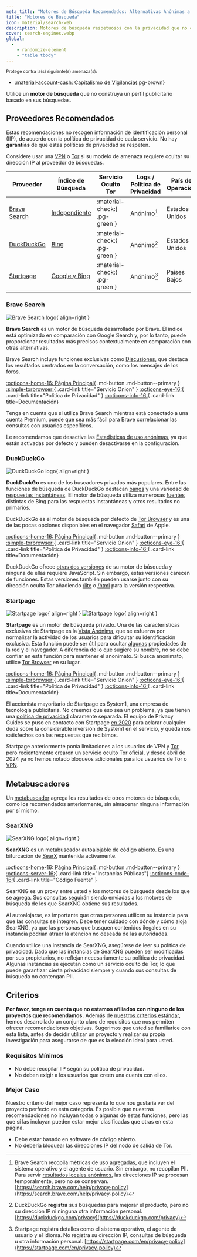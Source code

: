 ```yaml
---
meta_title: "Motores de Búsqueda Recomendados: Alternativas Anónimas a Google - Privacy Guides"
title: "Motores de Búsqueda"
icon: material/search-web
description: Motores de búsqueda respetuosos con la privacidad que no construyen un perfil publicitario basado en sus búsquedas.
cover: search-engines.webp
global:
  - 
    - randomize-element
    - "table tbody"
---
```


<small>Protege contra la(s) siguiente(s) amenaza(s):</small>

- [:material-account-cash: Capitalismo de Vigilancia](basics/common-threats.md#surveillance-as-a-business-model ""){.pg-brown}

Utilice un **motor de búsqueda** que no construya un perfil publicitario basado en sus búsquedas.

## Proveedores Recomendados

Estas recomendaciones no recogen información de identificación personal (IIP), de acuerdo con la política de privacidad de cada servicio. No hay **garantías** de que estas políticas de privacidad se respeten.

Considere usar una [VPN](vpn.md) o [Tor](tor.md) si su modelo de amenaza requiere ocultar su dirección IP al proveedor de búsquedas.

| Proveedor                     | Índice de Búsqueda                                                                                                                                                          | Servicio Oculto Tor           | Logs / Política de Privacidad | País de Operación |
| ----------------------------- | --------------------------------------------------------------------------------------------------------------------------------------------------------------------------- | ----------------------------- | ----------------------------- | ----------------- |
| [Brave Search](#brave-search) | [Independiente](https://brave.com/search-independence)                                                                                                                      | :material-check:{ .pg-green } | Anónimo[^1]                   | Estados Unidos    |
| [DuckDuckGo](#duckduckgo)     | [Bing](https://help.duckduckgo.com/results/sources)                                                                                                                         | :material-check:{ .pg-green } | Anónimo[^2]                   | Estados Unidos    |
| [Startpage](#startpage)       | [Google y Bing](https://support.startpage.com/hc/articles/4522435533844-What-is-the-relationship-between-Startpage-and-your-search-partners-like-Google-and-Microsoft-Bing) | :material-check:{ .pg-green } | Anónimo[^3]                   | Países Bajos      |

### Brave Search

<div class="admonition recommendation" markdown>

![Brave Search logo](assets/img/search-engines/brave-search.svg){ align=right }

**Brave Search** es un motor de búsqueda desarrollado por Brave. El índice está optimizado en comparación con Google Search y, por lo tanto, puede proporcionar resultados más precisos contextualmente en comparación con otras alternativas.

Brave Search incluye funciones exclusivas como [Discusiones](https://search.brave.com/help/discussions), que destaca los resultados centrados en la conversación, como los mensajes de los foros.

[:octicons-home-16: Página Principal](https://search.brave.com){ .md-button .md-button--primary }
[:simple-torbrowser:](https://search.brave4u7jddbv7cyviptqjc7jusxh72uik7zt6adtckl5f4nwy2v72qd.onion){ .card-link title="Servicio Onion" }
[:octicons-eye-16:](https://search.brave.com/help/privacy-policy){ .card-link title="Politica de Privacidad" }
[:octicons-info-16:](https://search.brave.com/help){ .card-link title=Documentación}

</details>

</div>

Tenga en cuenta que si utiliza Brave Search mientras está conectado a una cuenta Premium, puede que sea más fácil para Brave correlacionar las consultas con usuarios específicos.

Le recomendamos que desactive las [Estadísticas de uso anónimas](https://search.brave.com/help/usage-metrics), ya que están activadas por defecto y pueden desactivarse en la configuración.

### DuckDuckGo

<div class="admonition recommendation" markdown>

![DuckDuckGo logo](assets/img/search-engines/duckduckgo.svg){ align=right }

**DuckDuckGo** es uno de los buscadores privados más populares. Entre las funciones de búsqueda de DuckDuckGo destacan [bangs](https://duckduckgo.com/bang) y una variedad de [respuestas instantáneas](https://help.duckduckgo.com/duckduckgo-help-pages/features/instant-answers-and-other-features). El motor de búsqueda utiliza numerosas [fuentes](https://help.duckduckgo.com/results/sources) distintas de Bing para las respuestas instantáneas y otros resultados no primarios.

DuckDuckGo es el motor de búsqueda por defecto de [Tor Browser](tor.md#tor-browser) y es una de las pocas opciones disponibles en el navegador [Safari](mobile-browsers.md#safari) de Apple.

[:octicons-home-16: Página Principal](https://duckduckgo.com){ .md-button .md-button--primary }
[:simple-torbrowser:](https://duckduckgogg42xjoc72x3sjasowoarfbgcmvfimaftt6twagswzczad.onion){ .card-link title="Servicio Onion" }
[:octicons-eye-16:](https://duckduckgo.com/privacy){ .card-link title="Politica de Privacidad" }
[:octicons-info-16:](https://help.duckduckgo.com){ .card-link title=Documentación}

</details>

</div>

DuckDuckGo ofrece [otras dos versiones](https://help.duckduckgo.com/features/non-javascript) de su motor de búsqueda y ninguna de ellas requiere JavaScript. Sin embargo, estas versiones carecen de funciones. Estas versiones también pueden usarse junto con su dirección oculta Tor añadiendo [/lite](https://duckduckgogg42xjoc72x3sjasowoarfbgcmvfimaftt6twagswzczad.onion/lite) o [/html](https://duckduckgogg42xjoc72x3sjasowoarfbgcmvfimaftt6twagswzczad.onion/html) para la versión respectiva.

### Startpage

<div class="admonition recommendation" markdown>

![Startpage logo](assets/img/search-engines/startpage.svg#only-light){ align=right }
![Startpage logo](assets/img/search-engines/startpage-dark.svg#only-dark){ align=right }

**Startpage** es un motor de búsqueda privado. Una de las características exclusivas de Startpage es la [Vista Anónima](https://startpage.com/en/anonymous-view), que se esfuerza por normalizar la actividad de los usuarios para dificultar su identificación exclusiva. Esta función puede ser útil para ocultar [algunas](https://support.startpage.com/hc/articles/4455540212116-The-Anonymous-View-Proxy-technical-details) propiedades de la red y el navegador. A diferencia de lo que sugiere su nombre, no se debe confiar en esta función para mantener el anonimato. Si busca anonimato, utilice [Tor Browser](tor.md#tor-browser) en su lugar.

[:octicons-home-16: Página Principal](https://startpage.com){ .md-button .md-button--primary }
[:simple-torbrowser:](http://startpagel6srwcjlue4zgq3zevrujfaow726kjytqbbjyrswwmjzcqd.onion){ .card-link title="Servicio Onion" }
[:octicons-eye-16:](https://startpage.com/en/privacy-policy){ .card-link title="Politica de Privacidad" }
[:octicons-info-16:](https://support.startpage.com/hc/categories/4481917470356-Startpage-Search-Engine){ .card-link title=Documentación}

</details>

</div>

El accionista mayoritario de Startpage es System1, una empresa de tecnología publicitaria. No creemos que eso sea un problema, ya que tienen una [política de privacidad](https://system1.com/terms/privacy-policy) claramente separada. El equipo de Privacy Guides se puso en contacto con Startpage [en 2020](https://blog.privacyguides.org/2020/05/03/relisting-startpage) para aclarar cualquier duda sobre la considerable inversión de System1 en el servicio, y quedamos satisfechos con las respuestas que recibimos.

Startpage anteriormente ponía limitaciones a los usuarios de VPN y [Tor](tor.md), pero recientemente crearon un servicio oculto Tor [oficial](https://support.startpage.com/hc/en-us/articles/24786602537364-Startpage-s-Tor-onion-service), y desde abril de 2024 ya no hemos notado bloqueos adicionales para los usuarios de Tor o [VPN](vpn.md).

## Metabuscadores

Un [metabuscador](https://en.wikipedia.org/wiki/Metasearch_engine) agrega los resultados de otros motores de búsqueda, como los recomendados anteriormente, sin almacenar ninguna información por sí mismo.

### SearXNG

<div class="admonition recommendation" markdown>

![SearXNG logo](assets/img/search-engines/searxng.svg){ align=right }

**SearXNG** es un metabuscador autoalojable de código abierto. Es una bifurcación de [SearX](https://github.com/searx/searx) mantenida activamente.

[:octicons-home-16: Página Principal](https://searxng.org){ .md-button .md-button--primary }
[:octicons-server-16:](https://searx.space){ .card-link title="Instancias Públicas"}
[:octicons-code-16:](https://github.com/searxng/searxng){ .card-link title="Código Fuente" }

</details>

</div>

SearXNG es un proxy entre usted y los motores de búsqueda desde los que se agrega. Sus consultas seguirán siendo enviadas a los motores de búsqueda de los que SearXNG obtiene sus resultados.

Al autoalojarse, es importante que otras personas utilicen su instancia para que las consultas se integren. Debe tener cuidado con dónde y cómo aloja SearXNG, ya que las personas que busquen contenidos ilegales en su instancia podrían atraer la atención no deseada de las autoridades.

Cuando utilice una instancia de SearXNG, asegúrese de leer su política de privacidad. Dado que las instancias de SearXNG pueden ser modificadas por sus propietarios, no reflejan necesariamente su política de privacidad. Algunas instancias se ejecutan como un servicio oculto de Tor, lo que puede garantizar cierta privacidad siempre y cuando sus consultas de búsqueda no contengan PII.

## Criterios

**Por favor, tenga en cuenta que no estamos afiliados con ninguno de los proyectos que recomendamos.** Además de [nuestros criterios estándar](about/criteria.md), hemos desarrollado un conjunto claro de requisitos que nos permiten ofrecer recomendaciones objetivas. Sugerimos que usted se familiarice con esta lista, antes de decidir utilizar un proyecto y realizar su propia investigación para asegurarse de que es la elección ideal para usted.

### Requisitos Mínimos

- No debe recopilar IIP según su política de privacidad.
- No deben exigir a los usuarios que creen una cuenta con ellos.

### Mejor Caso

Nuestro criterio del mejor caso representa lo que nos gustaría ver del proyecto perfecto en esta categoría. Es posible que nuestras recomendaciones no incluyan todas o algunas de estas funciones, pero las que sí las incluyan pueden estar mejor clasificadas que otras en esta página.

- Debe estar basado en software de código abierto.
- No debería bloquear las direcciones IP del nodo de salida de Tor.

[^1]: Brave Search recopila métricas de uso agregadas, que incluyen el sistema operativo y el agente de usuario. Sin embargo, no recopilan PII. Para servir [resultados locales anónimos](https://search.brave.com/help/anonymous-local-results), las direcciones IP se procesan temporalmente, pero no se conservan. [https://search.brave.com/help/privacy-policy](https://search.brave.com/help/privacy-policy)
[^2]: DuckDuckGo **registra** sus búsquedas para mejorar el producto, pero no su dirección IP ni ninguna otra información personal. [https://duckduckgo.com/privacy](https://duckduckgo.com/privacy)
[^3]: Startpage registra detalles como el sistema operativo, el agente de usuario y el idioma. No registra su dirección IP, consultas de búsqueda u otra información personal. [https://startpage.com/en/privacy-policy](https://startpage.com/en/privacy-policy)
